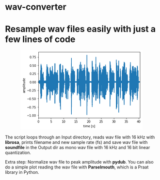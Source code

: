 # wav-converter
# Resample wav files easily with just a few lines of code 

<p align="center">
  <img src="plot.png" alt="plot"/>
</p>


The script loops through an Input directory, reads wav file with 16 kHz with **librosa**, prints filename and new sample rate (fs) and save wav file with **soundfile** in the Output dir as mono wav file with 16 kHz and 16 bit linear quantization.

Extra step: Normalize wav file to peak amplitude with **pydub**.
You can also do a simple plot reading the wav file with **Parselmouth**, which is a Praat library in Python.
